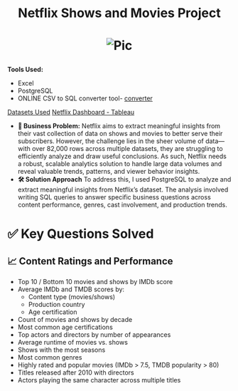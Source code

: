 # <p align="center">Netflix Shows and Movies Project</p>
# <p align="center">![Pic](https://i.ibb.co/Q81WwRN/92399716.jpg)</p>

**Tools Used:** 
* Excel
* PostgreSQL 
* ONLINE CSV to SQL converter tool- [converter](https://www.convertcsv.com/csv-to-sql.htm)

[Datasets Used](https://www.kaggle.com/datasets/victorsoeiro/netflix-tv-shows-and-movies?select=titles.csv)
[Netflix Dashboard - Tableau](https://public.tableau.com/app/profile/sharif.athar/viz/NetflixShowsMoviesDashboard/Dashboard1)

- **🧩 Business Problem:** Netflix aims to extract meaningful insights from their vast collection of data on shows and movies to better serve their subscribers. However, the challenge lies in the sheer volume of data—with over 82,000 rows across multiple datasets, they are struggling to efficiently analyze and draw useful conclusions. As such, Netflix needs a robust, scalable analytics solution to handle large data volumes and reveal valuable trends, patterns, and viewer behavior insights.
- **🛠️ Solution Approach** To address this, I used PostgreSQL to analyze and extract meaningful insights from Netflix’s dataset. The analysis involved writing SQL queries to answer specific business questions across content performance, genres, cast involvement, and production trends.

# ✅ Key Questions Solved
## 📈 Content Ratings and Performance
- Top 10 / Bottom 10 movies and shows by IMDb score
- Average IMDb and TMDB scores by:
  - Content type (movies/shows)
  - Production country
  - Age certification
- Count of movies and shows by decade
- Most common age certifications
- Top actors and directors by number of appearances
- Average runtime of movies vs. shows
- Shows with the most seasons
- Most common genres
- Highly rated and popular movies (IMDb > 7.5, TMDB popularity > 80)
- Titles released after 2010 with directors
- Actors playing the same character across multiple titles
